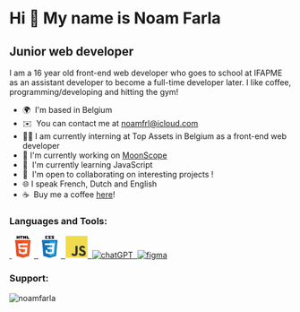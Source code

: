 Hi 👋 My name is Noam Farla
===========================

Junior web developer
--------------------

I am a 16 year old front-end web developer who goes to school at IFAPME as an assistant developer to become a full-time developer later. I like coffee, programming/developing and hitting the gym!

*   🌍  I'm based in Belgium
*   ✉️  You can contact me at [noamfrl@icloud.com](mailto:noamfrl@icloud.com)
*   👨‍💻  I am currently interning at Top Assets in Belgium as a front-end web developer
*   🚀  I'm currently working on [MoonScope]() 
*   🧠  I'm currently learning JavaScript
*   🤝  I'm open to collaborating on interesting projects !
*   🌐 I speak French, Dutch and English󠁧󠁢󠁥
*   ☕  Buy me a coffee [here](https://www.buymeacoffee.com/noamfarla)!


<h3 align="left">Languages and Tools:</h3>
<p align="left"> <a href="https://www.w3.org/html/" target="_blank" rel="noreferrer"> &nbsp;<img src="https://raw.githubusercontent.com/devicons/devicon/master/icons/html5/html5-original-wordmark.svg" alt="html5" width="40" height="40"/> </a>
<a href="https://www.w3schools.com/css/" target="_blank" rel="noreferrer"> &nbsp;<img src="https://raw.githubusercontent.com/devicons/devicon/master/icons/css3/css3-original-wordmark.svg" alt="css3" width="40" height="40"/> </a>
<a href="https://developer.mozilla.org/en-US/docs/Web/JavaScript" target="_blank" rel="noreferrer"> &nbsp;<img src="https://raw.githubusercontent.com/devicons/devicon/master/icons/javascript/javascript-original.svg" alt="javascript" width="40" height="40"/> </a>
<a href="chat.openai.com" target="_blank" rel="noreferrer"> &nbsp;<img src="https://upload.wikimedia.org/wikipedia/commons/thumb/0/04/ChatGPT_logo.svg/1200px-ChatGPT_logo.svg.png" alt="chatGPT" width="40" height="40"/> </a>
<a href="https://www.figma.com/" target="_blank" rel="noreferrer"> &nbsp;<img src="https://www.vectorlogo.zone/logos/figma/figma-icon.svg" alt="figma" width="40" height="40"/> </a> </p>


<h3 align="left">Support:</h3>
<p><a href="https://www.buymeacoffee.com/noamfarla"> <img align="left" src="https://cdn.buymeacoffee.com/buttons/v2/default-yellow.png" height="50" width="210" alt="noamfarla" /></a></p><br><br>
